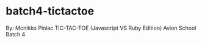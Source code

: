 # batch4-tictactoe

By: Mcnikko Pinlac TIC-TAC-TOE (Javascript VS Ruby Edition) Avion School Batch 4